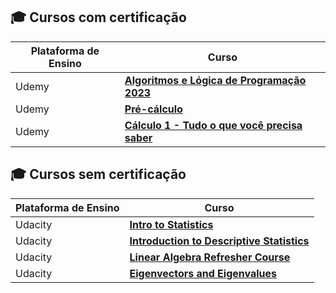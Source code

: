 ## 🎓 Cursos com certificação

| Plataforma de Ensino |                   Curso                        | 
| ---------------------| ---------------------------------------------- | 
|     Udemy            | [**Algoritmos e Lógica de Programação 2023**](https://github.com/leticiadluz/Certificados/blob/main/Udemy/UC-b5e85849-2f74-4e7a-92b8-74dbfd2a5175.pdf)  | 
|     Udemy            | [**Pré-cálculo**](https://github.com/leticiadluz/Certificados/blob/main/Udemy/UC-6381bd05-03b9-4850-b7da-27f54e81ef52.pdf)                                | 
|     Udemy            | [**Cálculo 1 - Tudo o que você precisa saber**](https://github.com/leticiadluz/Certificados/blob/main/Udemy/UC-44d66e1f-6a7d-4d43-922b-3bc7508d2634.pdf) | 


## 🎓 Cursos sem certificação

| Plataforma de Ensino |                   Curso                        | 
| --------------       | ---------------------------------------------- |
|      Udacity         | [**Intro to Statistics**](https://github.com/leticiadluz/Certificados/blob/main/Udacity/Udacity-Intro%20to%20Statistics.jpg)                        | 
|      Udacity         | [**Introduction to Descriptive Statistics**](https://github.com/leticiadluz/Certificados/blob/main/Udacity/Udacity-Introduction%20to%20Descriptive%20Statistics.jpg)     | 
|      Udacity         | [**Linear Algebra Refresher Course**](https://github.com/leticiadluz/Certificados/blob/main/Udacity/Udacity-Linear%20Algebra%20Refresher%20Course.jpg)            | 
|      Udacity         | [**Eigenvectors and Eigenvalues**](https://github.com/leticiadluz/Certificados/blob/main/Udacity/Udacity-Eigenvectors%20and%20Eigenvalues.jpg)               | 

<!-- -=- # --- REFERÊNCIAS --- # -=- -->

